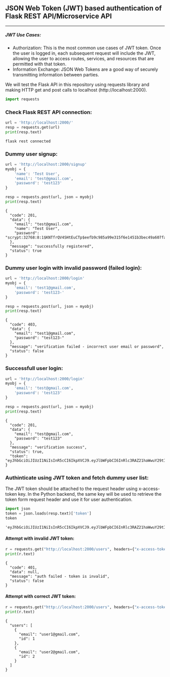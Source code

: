 ## JSON Web Token (JWT) based authentication of Flask REST API/Microservice API
<hr>

##### JWT Use Cases:

* Authorization: This is the most common use cases of JWT token. Once the user is logged in, each subsequent request will include the JWT, allowing the user to access routes, services, and resources that are permitted with that token.
* Information Exchange: JSON Web Tokens are a good way of securely transmitting information between parties.

We will test the Flask API in this repository using requests library and making HTTP get and post calls to localhost (http://localhost:2000).


```python
import requests
```

### Check Flask REST API connection:


```python
url = 'http://localhost:2000/'
resp = requests.get(url)
print(resp.text)
```

    flask rest connected


### Dummy user signup:


```python
url = 'http://localhost:2000/signup'
myobj = {
    'name': 'Test User',
    'email': 'test@gmail.com',
    'password': 'test123'
}

resp = requests.post(url, json = myobj)
print(resp.text)
```

    {
      "code": 201,
      "data": {
        "email": "test@gmail.com",
        "name": "Test User",
        "password": "scrypt:32768:8:1$KNTfrQV4SHtEuCTp$eefb9c985a99e315f6e1451b3bec49a607fac995f65dc5e568d8d7164c4a3e75b9bb2492b73d6297f058cbf9f10501cddb01b49e9364ab0fa5864b64f5f4ea4d"
      },
      "message": "successfully registered",
      "status": true
    }
    


### Dummy user login with invalid password (failed login):


```python
url = 'http://localhost:2000/login'
myobj = {
    'email': 'test1@gmail.com',
    'password': 'test123-'
}

resp = requests.post(url, json = myobj)
print(resp.text)
```

    {
      "code": 403,
      "data": {
        "email": "test1@gmail.com",
        "password": "test123-"
      },
      "message": "verification failed - incorrect user email or password",
      "status": false
    }
    


### Successfull user login: 


```python
url = 'http://localhost:2000/login'
myobj = {
    'email': 'test@gmail.com',
    'password': 'test123'
}

resp = requests.post(url, json = myobj)
print(resp.text)
```

    {
      "code": 201,
      "data": {
        "email": "test@gmail.com",
        "password": "test123"
      },
      "message": "verification success",
      "status": true,
      "token": "eyJhbGciOiJIUzI1NiIsInR5cCI6IkpXVCJ9.eyJlbWFpbCI6InRlc3RAZ21haWwuY29tIiwicGFzc3dvcmQiOiJ0ZXN0MTIzIiwiZXhwIjoxNzAwNjcwMTIzfQ.W8mlPzDXb9IGBwl5txG3F3n1k0_3hmnVyursv4J9XXo"
    }
    


### Authinticate using JWT token and fetch dummy user list:

The JWT token should be attached to the request header using x-access-token key. In the Python backend, the same key will be used to retrieve the token form request header and use it for user authentication.


```python
import json
token = json.loads(resp.text)['token']
token
```




    'eyJhbGciOiJIUzI1NiIsInR5cCI6IkpXVCJ9.eyJlbWFpbCI6InRlc3RAZ21haWwuY29tIiwicGFzc3dvcmQiOiJ0ZXN0MTIzIiwiZXhwIjoxNzAwNjcwMTIzfQ.W8mlPzDXb9IGBwl5txG3F3n1k0_3hmnVyursv4J9XXo'



#### Attempt with invalid JWT token:


```python
r = requests.get("http://localhost:2000/users", headers={"x-access-token":'invalid-token'})
print(r.text)
```

    {
      "code": 401,
      "data": null,
      "message": "auth failed - token is invalid",
      "status": false
    }
    


#### Attempt with correct JWT token:


```python
r = requests.get("http://localhost:2000/users", headers={"x-access-token": token})
print(r.text)
```

    {
      "users": [
        {
          "email": "user1@gmail.com",
          "id": 1
        },
        {
          "email": "user2@gmail.com",
          "id": 2
        }
      ]
    }
    

